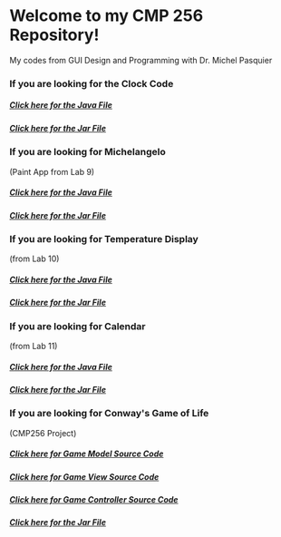 # Welcome to my CMP 256 Repository!
My codes from GUI Design and Programming with Dr. Michel Pasquier


<H3>If you are looking for the Clock Code</H3>
<H5><a href='lab6c.java' download>Click here for the Java File</a></H5>
<H5><a href='Clock.jar'>Click here for the Jar File</a></H5>


<H3>If you are looking for Michelangelo</H3> (Paint App from Lab 9)
<H5><a href='Lab9.java' download>Click here for the Java File</a></H5>
<H5><a href='Lab9.jar'>Click here for the Jar File</a></H5>


<H3>If you are looking for Temperature Display</H3> (from Lab 10)
<H5><a href='TempDisplay.zip' download>Click here for the Java File</a></H5>
<H5><a href='TempDisplay.jar'>Click here for the Jar File</a></H5>

<H3>If you are looking for Calendar</H3> (from Lab 11)
<H5><a href='Calendar.zip' download>Click here for the Java File</a></H5>
<H5><a href='Calendar.jar'>Click here for the Jar File</a></H5>

<H3>If you are looking for Conway's Game of Life</H3> (CMP256 Project)
<H5><a href='GameData.java' download>Click here for Game Model Source Code</a></H5>
<H5><a href='GameView.java' download>Click here for Game View Source Code</a></H5>
<H5><a href='GameController.java' download>Click here for Game Controller Source Code</a></H5>
<H5><a href='Game of Life.jar' download>Click here for the Jar File</a></H5>



